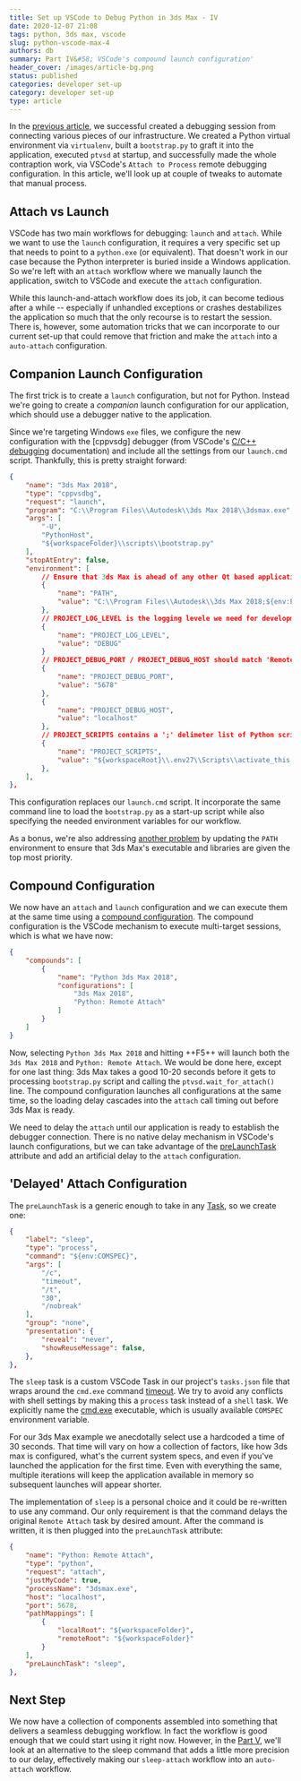 ```yaml
---
title: Set up VSCode to Debug Python in 3ds Max - IV
date: 2020-12-07 21:08
tags: python, 3ds max, vscode
slug: python-vscode-max-4
authors: db
summary: Part IV&#58; VSCode's compound launch configuration'
header_cover: /images/article-bg.png
status: published
categories: developer set-up
category: developer set-up
type: article
---
```

<!--
spell-checker:ignore cppvsdg
-->
In the [previous article], we successful created a debugging session from connecting various pieces of our infrastructure.  We created a Python virtual environment via `virtualenv`, built a `bootstrap.py` to graft it into the application, executed `ptvsd` at startup, and successfully made the whole contraption work, via VSCode's `Attach to Process` remote debugging configuration. In this article, we'll look up at couple of tweaks to automate that manual process.

## Attach vs Launch

VSCode has two main workflows for debugging: `launch` and `attach`.  While we want to use the `launch` configuration, it requires a very specific set up that needs to point to a `python.exe` (or equivalent).  That doesn't work in our case because the Python interpreter is buried inside a Windows application.  So we're left with an `attach` workflow where we manually launch the application, switch to VSCode and execute the `attach` configuration.

While this launch-and-attach workflow does its job, it can become tedious after a while -- especially if unhandled exceptions or crashes destabilizes the application so much that the only recourse is to restart the session.  There is, however, some automation tricks that we can incorporate to our current set-up that could remove that friction and make the `attach` into a `auto-attach` configuration.

## Companion Launch Configuration

The first trick is to create a `launch` configuration, but not for Python.  Instead we're going to create a *companion* launch configuration for our application, which should use a debugger native to the application.

Since we're targeting Windows `exe` files, we configure the new configuration with the [cppvsdg] debugger (from VSCode's [C/C++ debugging] documentation) and include all the settings from our `launch.cmd` script.  Thankfully, this is pretty straight forward:

```json
{
    "name": "3ds Max 2018",
    "type": "cppvsdbg",
    "request": "launch",
    "program": "C:\\Program Files\\Autodesk\\3ds Max 2018\\3dsmax.exe",
    "args": [
        "-U",
        "PythonHost",
        "${workspaceFolder}\\scripts\\bootstrap.py"
    ],
    "stopAtEntry": false,
    "environment": [
        // Ensure that 3ds Max is ahead of any other Qt based application.
        {
            "name": "PATH",
            "value": "C:\\Program Files\\Autodesk\\3ds Max 2018;${env:PATH}"
        },
        // PROJECT_LOG_LEVEL is the logging levele we need for development
        {
            "name": "PROJECT_LOG_LEVEL",
            "value": "DEBUG"
        }
        // PROJECT_DEBUG_PORT / PROJECT_DEBUG_HOST should match 'Remote Attach'.
        {
            "name": "PROJECT_DEBUG_PORT",
            "value": "5678"
        },
        {
            "name": "PROJECT_DEBUG_HOST",
            "value": "localhost"
        },
        // PROJECT_SCRIPTS contains a ';' delimeter list of Python script to run at startup.
        {
            "name": "PROJECT_SCRIPTS",
            "value": "${workspaceRoot}\\.env27\\Scripts\\activate_this.py"
        },
    ],
},
```

This configuration replaces our `launch.cmd` script.  It incorporate the same command line to load the `bootstrap.py` as a start-up script while also specifying the needed environment variables for our workflow.

As a bonus, we're also addressing [another problem] by updating the `PATH` environment to ensure that 3ds Max's executable and libraries are given the top most priority.

## Compound Configuration

We now have an `attach` and `launch` configuration and we can execute them at the same time using a [compound configuration].  The compound configuration is the VSCode mechanism to execute multi-target sessions, which is what we have now:

```json
{
    "compounds": [
        {
            "name": "Python 3ds Max 2018",
            "configurations": [
                "3ds Max 2018",
                "Python: Remote Attach"
            ]
        }
    ]
}
```

Now, selecting `Python 3ds Max 2018` and hitting ++F5++ will launch both the `3ds Max 2018` and `Python: Remote Attach`.  We would be done here, except for one last thing:  3ds Max takes a good 10-20 seconds before it gets to processing `bootstrap.py` script and calling the `ptvsd.wait_for_attach()` line.  The compound configuration launches all configurations at the same time, so the loading delay cascades into the `attach` call timing out before 3ds Max is ready.

We need to delay the `attach` until our application is ready to establish the debugger connection.  There is no native delay mechanism in VSCode's launch configurations, but we can take advantage of the [preLaunchTask] attribute and add an artificial delay to the `attach` configuration.

## 'Delayed' Attach Configuration

The `preLaunchTask` is a generic enough to take in any [Task], so we create one:

```json
{
    "label": "sleep",
    "type": "process",
    "command": "${env:COMSPEC}",
    "args": [
        "/c",
        "timeout",
        "/t",
        "30",
        "/nobreak"
    ],
    "group": "none",
    "presentation": {
        "reveal": "never",
        "showReuseMessage": false,
    },
},
```

The `sleep` task is a custom VSCode Task in our project's `tasks.json` file that wraps around the `cmd.exe` command [timeout].  We try to avoid any conflicts with shell settings by making this a `process` task instead of a `shell` task.  We explicitly name the [cmd.exe] executable, which is usually available `COMSPEC` environment variable.

For our 3ds Max example we anecdotally select use a hardcoded a time of 30 seconds.  That time will vary on how a collection of factors, like how 3ds max is configured, what's the current system specs, and even if you've launched the application for the first time.  Even with everything the same, multiple iterations will keep the application available in memory so subsequent launches will appear shorter.

The implementation of `sleep` is a personal choice and it could be re-written to use any command.  Our only requirement is that the command delays the original `Remote Attach` task by desired amount.  After the command is written, it is then plugged into the `preLaunchTask` attribute:

```json
{
    "name": "Python: Remote Attach",
    "type": "python",
    "request": "attach",
    "justMyCode": true,
    "processName": "3dsmax.exe",
    "host": "localhost",
    "port": 5678,
    "pathMappings": [
        {
            "localRoot": "${workspaceFolder}",
            "remoteRoot": "${workspaceFolder}"
        }
    ],
    "preLaunchTask": "sleep",
},
```

## Next Step

We now have a collection of components assembled into something that delivers a seamless debugging workflow.  In fact the workflow is good enough that we could start using it right now.  However, in the [Part V], we'll look at an alternative to the sleep command that adds a little more precision to our delay, effectively making our `sleep-attach` workflow into an `auto-attach` workflow.

[C/C++ debugging]: https://code.visualstudio.com/docs/cpp/launch-json-reference
[compound configuration]: https://code.visualstudio.com/Docs/editor/debugging#_compound-launch-configurations
[another problem]: {filename}../2020-10-29-qt-dll-mismatch/note.md
[prelaunchtask]: https://code.visualstudio.com/Docs/editor/debugging#_launchjson-attributes
[task]: https://code.visualstudio.com/docs/editor/tasks
[timeout]: https://docs.microsoft.com/en-us/windows-server/administration/windows-commands/timeout
[cmd.exe]: https://docs.microsoft.com/en-us/windows-server/administration/windows-commands/cmd
[previous article]: {filename}../2020-12-05-python-vscode-and-max-3/note.md
[part v]: {filename}../2020-12-09-python-vscode-and-max-5/note.md
